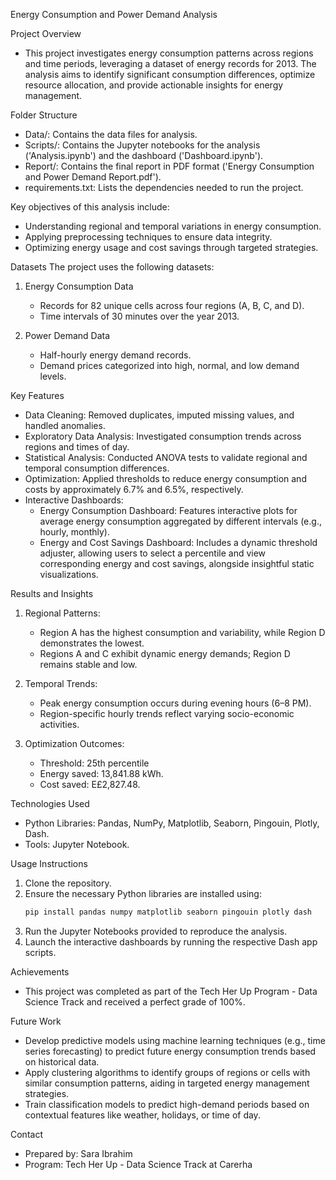 Energy Consumption and Power Demand Analysis

 Project Overview
- This project investigates energy consumption patterns across regions and time periods, leveraging a dataset of energy records for 2013. The analysis aims to identify significant consumption differences, optimize resource allocation, and provide actionable insights for energy management.

 Folder Structure
- Data/: Contains the data files for analysis.
- Scripts/: Contains the Jupyter notebooks for the analysis ('Analysis.ipynb') and the dashboard ('Dashboard.ipynb').
- Report/: Contains the final report in PDF format ('Energy Consumption and Power Demand Report.pdf').
- requirements.txt: Lists the dependencies needed to run the project.

Key objectives of this analysis include:
- Understanding regional and temporal variations in energy consumption.
- Applying preprocessing techniques to ensure data integrity.
- Optimizing energy usage and cost savings through targeted strategies.

 Datasets
The project uses the following datasets:

1. Energy Consumption Data
   - Records for 82 unique cells across four regions (A, B, C, and D).
   - Time intervals of 30 minutes over the year 2013.

2. Power Demand Data
   - Half-hourly energy demand records.
   - Demand prices categorized into high, normal, and low demand levels.

 Key Features
- Data Cleaning: Removed duplicates, imputed missing values, and handled anomalies.
- Exploratory Data Analysis: Investigated consumption trends across regions and times of day.
- Statistical Analysis: Conducted ANOVA tests to validate regional and temporal consumption differences.
- Optimization: Applied thresholds to reduce energy consumption and costs by approximately 6.7% and 6.5%, respectively.
- Interactive Dashboards:
  - Energy Consumption Dashboard: Features interactive plots for average energy consumption aggregated by different intervals (e.g., hourly, monthly).
  - Energy and Cost Savings Dashboard: Includes a dynamic threshold adjuster, allowing users to select a percentile and view corresponding energy and cost savings, alongside insightful static visualizations.

 Results and Insights
1. Regional Patterns:
   - Region A has the highest consumption and variability, while Region D demonstrates the lowest.
   - Regions A and C exhibit dynamic energy demands; Region D remains stable and low.

2. Temporal Trends:
   - Peak energy consumption occurs during evening hours (6–8 PM).
   - Region-specific hourly trends reflect varying socio-economic activities.

3. Optimization Outcomes:
   - Threshold: 25th percentile
   - Energy saved: 13,841.88 kWh.
   - Cost saved: E£2,827.48.

 Technologies Used
- Python Libraries: Pandas, NumPy, Matplotlib, Seaborn, Pingouin, Plotly, Dash.
- Tools: Jupyter Notebook.

 Usage Instructions
1. Clone the repository.
2. Ensure the necessary Python libraries are installed using:
   ```bash
   pip install pandas numpy matplotlib seaborn pingouin plotly dash 
   ```
3. Run the Jupyter Notebooks provided to reproduce the analysis.
4. Launch the interactive dashboards by running the respective Dash app scripts.

 Achievements
- This project was completed as part of the Tech Her Up Program - Data Science Track and received a perfect grade of 100%.

 Future Work
- Develop predictive models using machine learning techniques (e.g., time series forecasting) to predict future energy consumption trends based on historical data.
- Apply clustering algorithms to identify groups of regions or cells with similar consumption patterns, aiding in targeted energy management strategies.
- Train classification models to predict high-demand periods based on contextual features like weather, holidays, or time of day.

 Contact
- Prepared by: Sara Ibrahim  
- Program: Tech Her Up - Data Science Track at Carerha 
